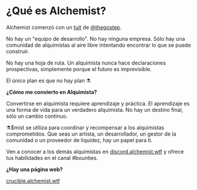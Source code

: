 # ¿Qué es Alchemist?

Alchemist comenzó con un [tuit](https://twitter.com/thegostep/status/1358159173440184322?s=20) de [@thegostep](https://twitter.com/thegostep).

No hay un "equipo de desarrollo". No hay ninguna empresa. Sólo hay una comunidad de alquimistas al aire libre intentando encontrar lo que se puede construir.

No hay una hoja de ruta. Un alquimista nunca hace declaraciones prospectivas, simplemente porque el futuro es imprevisible.

El único plan es que no hay plan ⚗️

**¿Cómo me convierto en Alquimista?**

Convertirse en alquimista requiere aprendizaje y práctica. El aprendizaje es una forma de vida para un verdadero alquimista. No hay un destino final, sólo un cambio continuo.

⚗️$mist se utiliza para coordinar y recompensar a los alquimistas comprometidos. Que seas un artista, un desarrollador, un gestor de la comunidad o un proveedor de liquidez, hay un papel para ti.

Ven a conocer a los demás alquimistas en [discord.alchemist.wtf](https://discord.com/invite/qWQQMMKjKe) y ofrece tus habilidades en el canal \#bounties.

**¿Hay una página web?**

[crucible.alchemist.wtf](https://crucible.alchemist.wtf/)

